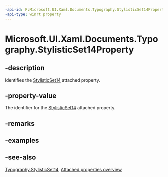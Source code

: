 ```yaml
---
-api-id: P:Microsoft.UI.Xaml.Documents.Typography.StylisticSet14Property
-api-type: winrt property
---
```


<!-- Property syntax
public Windows.UI.Xaml.DependencyProperty StylisticSet14Property { get; }
-->

# Microsoft.UI.Xaml.Documents.Typography.StylisticSet14Property

## -description
Identifies the [StylisticSet14](typography_stylisticset14.md) attached property.

## -property-value
The identifier for the [StylisticSet14](typography_stylisticset14.md) attached property.

## -remarks

## -examples

## -see-also

[Typography.StylisticSet14](typography_stylisticset14.md), [Attached properties overview](/windows/uwp/xaml-platform/attached-properties-overview)
